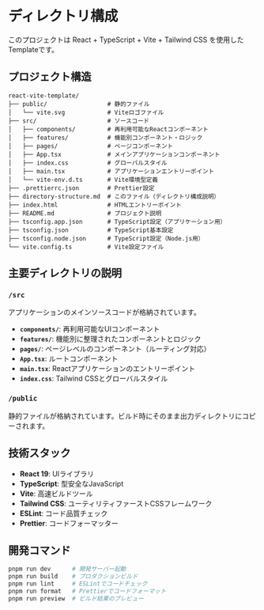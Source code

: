 # ディレクトリ構成

このプロジェクトは React + TypeScript + Vite + Tailwind CSS を使用したTemplateです。

## プロジェクト構造

```
react-vite-template/
├── public/                 # 静的ファイル
│   └── vite.svg            # Viteロゴファイル
├── src/                    # ソースコード
│   ├── components/         # 再利用可能なReactコンポーネント
│   ├── features/           # 機能別コンポーネント・ロジック
│   ├── pages/              # ページコンポーネント
│   ├── App.tsx             # メインアプリケーションコンポーネント
│   ├── index.css           # グローバルスタイル
│   ├── main.tsx            # アプリケーションエントリーポイント
│   └── vite-env.d.ts       # Vite環境型定義
├── .prettierrc.json        # Prettier設定
├── directory-structure.md  # このファイル（ディレクトリ構成説明）
├── index.html              # HTMLエントリーポイント
├── README.md               # プロジェクト説明
├── tsconfig.app.json       # TypeScript設定（アプリケーション用）
├── tsconfig.json           # TypeScript基本設定
├── tsconfig.node.json      # TypeScript設定（Node.js用）
└── vite.config.ts          # Vite設定ファイル
```

## 主要ディレクトリの説明

### `/src`
アプリケーションのメインソースコードが格納されています。

- **`components/`**: 再利用可能なUIコンポーネント
- **`features/`**: 機能別に整理されたコンポーネントとロジック
- **`pages/`**: ページレベルのコンポーネント（ルーティング対応）
- **`App.tsx`**: ルートコンポーネント
- **`main.tsx`**: Reactアプリケーションのエントリーポイント
- **`index.css`**: Tailwind CSSとグローバルスタイル

### `/public`
静的ファイルが格納されています。ビルド時にそのまま出力ディレクトリにコピーされます。

## 技術スタック

- **React 19**: UIライブラリ
- **TypeScript**: 型安全なJavaScript
- **Vite**: 高速ビルドツール
- **Tailwind CSS**: ユーティリティファーストCSSフレームワーク
- **ESLint**: コード品質チェック
- **Prettier**: コードフォーマッター

## 開発コマンド

```bash
pnpm run dev      # 開発サーバー起動
pnpm run build    # プロダクションビルド
pnpm run lint     # ESLintでコードチェック
pnpm run format   # Prettierでコードフォーマット
pnpm run preview  # ビルド結果のプレビュー
```